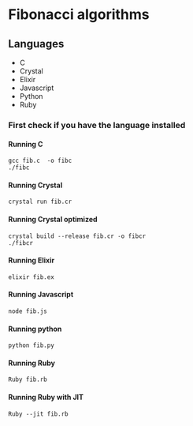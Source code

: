 # Fibonacci algorithms

## Languages
* C
* Crystal
* Elixir
* Javascript
* Python
* Ruby

### First check if you have the language installed

#### Running C
```
gcc fib.c  -o fibc
./fibc
```

#### Running Crystal
```
crystal run fib.cr
```

#### Running Crystal optimized
```
crystal build --release fib.cr -o fibcr
./fibcr
```

#### Running Elixir
```
elixir fib.ex
```

#### Running Javascript
```
node fib.js
```

#### Running python
```
python fib.py
```

#### Running Ruby
```
Ruby fib.rb
```

#### Running Ruby with JIT
```
Ruby --jit fib.rb
```

